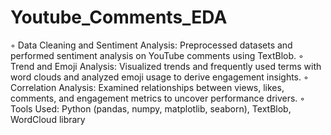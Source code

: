 # Youtube_Comments_EDA

◦ Data Cleaning and Sentiment Analysis: Preprocessed datasets and performed sentiment analysis on YouTube
comments using TextBlob.
◦ Trend and Emoji Analysis: Visualized trends and frequently used terms with word clouds and analyzed emoji usage
to derive engagement insights.
◦ Correlation Analysis: Examined relationships between views, likes, comments, and engagement metrics to uncover
performance drivers.
◦ Tools Used: Python (pandas, numpy, matplotlib, seaborn), TextBlob, WordCloud library
